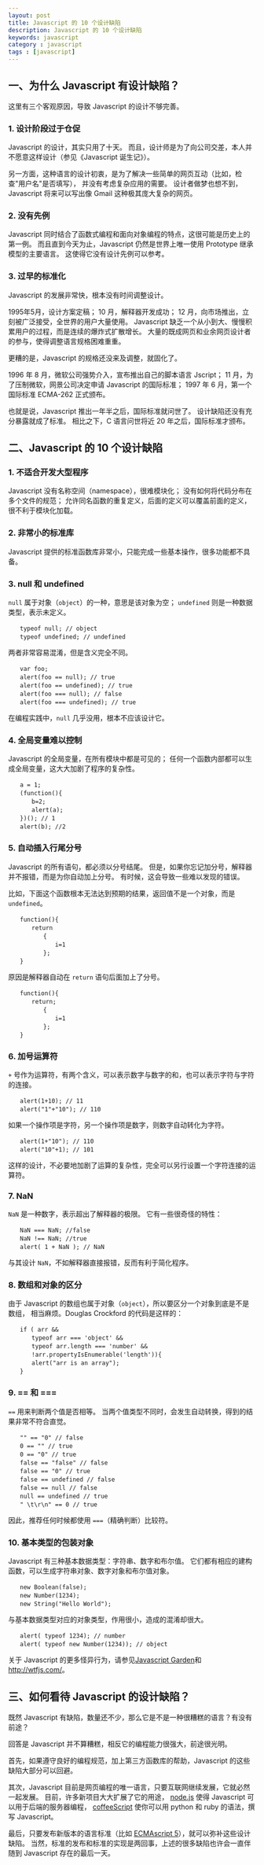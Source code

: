 ```yaml
---
layout: post
title: Javascript 的 10 个设计缺陷
description: Javascript 的 10 个设计缺陷
keywords: javascript
category : javascript
tags : [javascript]
---
```


## 一、为什么 Javascript 有设计缺陷？

这里有三个客观原因，导致 Javascript 的设计不够完善。

### 1. 设计阶段过于仓促

Javascript 的设计，其实只用了十天。
而且，设计师是为了向公司交差，本人并不愿意这样设计（参见《Javascript 诞生记》）。

另一方面，这种语言的设计初衷，是为了解决一些简单的网页互动（比如，检查"用户名"是否填写），
并没有考虑复杂应用的需要。
设计者做梦也想不到，Javascript 将来可以写出像 Gmail 这种极其庞大复杂的网页。

### 2. 没有先例

Javascript 同时结合了函数式编程和面向对象编程的特点，这很可能是历史上的第一例。
而且直到今天为止，Javascript 仍然是世界上唯一使用 Prototype 继承模型的主要语言。
这使得它没有设计先例可以参考。

### 3. 过早的标准化

Javascript 的发展非常快，根本没有时间调整设计。

1995年5月，设计方案定稿；
10 月，解释器开发成功；
12 月，向市场推出，立刻被广泛接受，全世界的用户大量使用。
Javascript 缺乏一个从小到大、慢慢积累用户的过程，而是连续的爆炸式扩散增长。
大量的既成网页和业余网页设计者的参与，使得调整语言规格困难重重。

更糟的是，Javascript 的规格还没来及调整，就固化了。

1996 年 8 月，微软公司强势介入，宣布推出自己的脚本语言 Jscript；
11 月，为了压制微软，网景公司决定申请 Javascript 的国际标准；
1997 年 6 月，第一个国际标准 ECMA-262 正式颁布。

也就是说，Javascript 推出一年半之后，国际标准就问世了。
设计缺陷还没有充分暴露就成了标准。
相比之下，C 语言问世将近 20 年之后，国际标准才颁布。

## 二、Javascript 的 10 个设计缺陷

### 1. 不适合开发大型程序

Javascript 没有名称空间（namespace），很难模块化；
没有如何将代码分布在多个文件的规范；
允许同名函数的重复定义，后面的定义可以覆盖前面的定义，很不利于模块化加载。

### 2. 非常小的标准库

Javascript 提供的标准函数库非常小，只能完成一些基本操作，很多功能都不具备。

### 3. null 和 undefined

`null` 属于对象（`object`）的一种，意思是该对象为空；
`undefined` 则是一种数据类型，表示未定义。

    　　typeof null; // object
    　　typeof undefined; // undefined

两者非常容易混淆，但是含义完全不同。

    　　var foo;
    　　alert(foo == null); // true
    　　alert(foo == undefined); // true
    　　alert(foo === null); // false
    　　alert(foo === undefined); // true

在编程实践中，`null` 几乎没用，根本不应该设计它。

### 4. 全局变量难以控制

Javascript 的全局变量，在所有模块中都是可见的；
任何一个函数内部都可以生成全局变量，这大大加剧了程序的复杂性。

    　　a = 1;
    　　(function(){
    　　　　b=2;
    　　　　alert(a);
    　　})(); // 1
    　　alert(b); //2
    
### 5. 自动插入行尾分号

Javascript 的所有语句，都必须以分号结尾。
但是，如果你忘记加分号，解释器并不报错，而是为你自动加上分号。
有时候，这会导致一些难以发现的错误。

比如，下面这个函数根本无法达到预期的结果，返回值不是一个对象，而是 `undefined`。

    　　function(){
    　　　　return
    　　　　　　{
    　　　　　　　　i=1
    　　　　　　};
    　　}

原因是解释器自动在 `return` 语句后面加上了分号。

    　　function(){
    　　　　return;
    　　　　　　{
    　　　　　　　　i=1
    　　　　　　};
    　　}

### 6. 加号运算符

`+` 号作为运算符，有两个含义，可以表示数字与数字的和，也可以表示字符与字符的连接。

    　　alert(1+10); // 11
    　　alert("1"+"10"); // 110

如果一个操作项是字符，另一个操作项是数字，则数字自动转化为字符。

    　　alert(1+"10"); // 110
    　　alert("10"+1); // 101

这样的设计，不必要地加剧了运算的复杂性，完全可以另行设置一个字符连接的运算符。

### 7. NaN

`NaN` 是一种数字，表示超出了解释器的极限。
它有一些很奇怪的特性：

    　　NaN === NaN; //false
    　　NaN !== NaN; //true
    　　alert( 1 + NaN ); // NaN

与其设计 `NaN`，不如解释器直接报错，反而有利于简化程序。

### 8. 数组和对象的区分

由于 Javascript 的数组也属于对象（`object`），所以要区分一个对象到底是不是数组，
相当麻烦。Douglas Crockford 的代码是这样的：

    　　if ( arr && 
    　　　　typeof arr === 'object' &&
    　　　　typeof arr.length === 'number' &&
    　　　　!arr.propertyIsEnumerable('length')){
    　　　　alert("arr is an array");
    　　}

### 9. == 和 ===

`==` 用来判断两个值是否相等。
当两个值类型不同时，会发生自动转换，得到的结果非常不符合直觉。

    　　"" == "0" // false
    　　0 == "" // true
    　　0 == "0" // true
    　　false == "false" // false
    　　false == "0" // true
    　　false == undefined // false
    　　false == null // false
    　　null == undefined // true
    　　" \t\r\n" == 0 // true

因此，推荐任何时候都使用 `===`（精确判断）比较符。

### 10. 基本类型的包装对象

Javascript 有三种基本数据类型：字符串、数字和布尔值。
它们都有相应的建构函数，可以生成字符串对象、数字对象和布尔值对象。

    　　new Boolean(false);
    　　new Number(1234);
    　　new String("Hello World");

与基本数据类型对应的对象类型，作用很小，造成的混淆却很大。

    　　alert( typeof 1234); // number
    　　alert( typeof new Number(1234)); // object

关于 Javascript 的更多怪异行为，请参见[Javascript Garden](http://bonsaiden.github.com/JavaScript-Garden/zh/)和 <http://wtfjs.com/>。

## 三、如何看待 Javascript 的设计缺陷？

既然 Javascript 有缺陷，数量还不少，那么它是不是一种很糟糕的语言？有没有前途？

回答是 Javascript 并不算糟糕，相反它的编程能力很强大，前途很光明。

首先，如果遵守良好的编程规范，加上第三方函数库的帮助，Javascript 的这些缺陷大部分可以回避。

其次，Javascript 目前是网页编程的唯一语言，只要互联网继续发展，它就必然一起发展。
目前，许多新项目大大扩展了它的用途，
[node.js](http://nodejs.org/) 使得 Javascript 可以用于后端的服务器编程，
[coffeeScript](http://jashkenas.github.com/coffee-script/) 使你可以用 python 和 ruby 的语法，撰写 Javascript。

最后，只要发布新版本的语言标准（比如 [ECMAscript 5](http://www.ecma-international.org/publications/standards/Ecma-262.htm)），就可以弥补这些设计缺陷。
当然，标准的发布和标准的实现是两回事，上述的很多缺陷也许会一直伴随到 Javascript 存在的最后一天。
